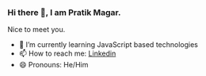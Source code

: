 ### Hi there 👋, I am Pratik Magar. 
Nice to meet you.

- 🌱 I’m currently learning JavaScript based technologies
- 📫 How to reach me: [Linkedin](https://www.linkedin.com/in/magarpratik/)
- 😄 Pronouns: He/Him

<!--
**magarpratik/magarpratik** is a ✨ _special_ ✨ repository because its `README.md` (this file) appears on your GitHub profile.

Here are some ideas to get you started:

- 🔭 I’m currently working on ...
- 👯 I’m looking to collaborate on ...
- 🤔 I’m looking for help with ...
- 💬 Ask me about ...
- ⚡ Fun fact: ...
-->
